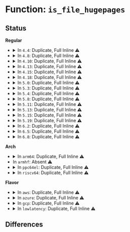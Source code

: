 # Function: <code>is_file_hugepages</code>

## Status
<b>Regular</b>
<ul>
<li>
<details>
<summary>In <code>4.4</code>: Duplicate, Full Inline ⚠️</summary>

**Collision:** Static Duplication

**Inline:** Full

**Transformation:** False

**Instances:**

```
In mm/mmap.c (ffffffff811c5b4d)
Location: include/linux/hugetlb.h:268
Inline: True
Inline callers:
  - mm/mmap.c:SyS_mmap_pgoff
  - mm/mmap.c:SyS_mmap_pgoff
  - mm/mmap.c:mmap_region
  - mm/mmap.c:do_mmap
```
```
In ipc/shm.c (ffffffff81329fb2)
Location: include/linux/hugetlb.h:268
Inline: True
Inline callers:
  - ipc/shm.c:shm_destroy
  - ipc/shm.c:newseg
  - ipc/shm.c:SyS_shmctl
  - ipc/shm.c:do_shmat
```
</details>
</li>
<li>
<details>
<summary>In <code>4.8</code>: Duplicate, Full Inline ⚠️</summary>

**Collision:** Static Duplication

**Inline:** Full

**Transformation:** False

**Instances:**

```
In mm/mmap.c (ffffffff811e34d2)
Location: include/linux/hugetlb.h:267
Inline: True
Inline callers:
  - mm/mmap.c:mmap_region
  - mm/mmap.c:SyS_mmap_pgoff
  - mm/mmap.c:SyS_mmap_pgoff
  - mm/mmap.c:do_mmap
```
```
In ipc/shm.c (ffffffff813601bb)
Location: include/linux/hugetlb.h:267
Inline: True
Inline callers:
  - ipc/shm.c:do_shmat
  - ipc/shm.c:SyS_shmctl
  - ipc/shm.c:newseg
  - ipc/shm.c:shm_destroy
```
</details>
</li>
<li>
<details>
<summary>In <code>4.10</code>: Duplicate, Full Inline ⚠️</summary>

**Collision:** Static Duplication

**Inline:** Full

**Transformation:** False

**Instances:**

```
In mm/mmap.c (ffffffff811f34b2)
Location: include/linux/hugetlb.h:267
Inline: True
Inline callers:
  - mm/mmap.c:mmap_region
  - mm/mmap.c:SyS_mmap_pgoff
  - mm/mmap.c:SyS_mmap_pgoff
  - mm/mmap.c:do_mmap
```
```
In ipc/shm.c (ffffffff813769d4)
Location: include/linux/hugetlb.h:267
Inline: True
Inline callers:
  - ipc/shm.c:do_shmat
  - ipc/shm.c:SyS_shmctl
  - ipc/shm.c:newseg
  - ipc/shm.c:shm_destroy
```
</details>
</li>
<li>
<details>
<summary>In <code>4.13</code>: Duplicate, Full Inline ⚠️</summary>

**Collision:** Static Duplication

**Inline:** Full

**Transformation:** False

**Instances:**

```
In mm/mmap.c (ffffffff811fe52a)
Location: include/linux/hugetlb.h:287
Inline: True
Inline callers:
  - mm/mmap.c:mmap_region
  - mm/mmap.c:SyS_mmap_pgoff
  - mm/mmap.c:SyS_mmap_pgoff
  - mm/mmap.c:do_mmap
```
```
In ipc/shm.c (0)
Location: include/linux/hugetlb.h:287
Inline: True
```
</details>
</li>
<li>
<details>
<summary>In <code>4.15</code>: Duplicate, Full Inline ⚠️</summary>

**Collision:** Static Duplication

**Inline:** Full

**Transformation:** False

**Instances:**

```
In mm/mmap.c (ffffffff81216ada)
Location: include/linux/hugetlb.h:280
Inline: True
Inline callers:
  - mm/mmap.c:mmap_region
  - mm/mmap.c:SyS_mmap_pgoff
  - mm/mmap.c:SyS_mmap_pgoff
  - mm/mmap.c:do_mmap
```
```
In ipc/shm.c (0)
Location: include/linux/hugetlb.h:280
Inline: True
```
</details>
</li>
<li>
<details>
<summary>In <code>4.18</code>: Duplicate, Full Inline ⚠️</summary>

**Collision:** Static Duplication

**Inline:** Full

**Transformation:** False

**Instances:**

```
In mm/mmap.c (ffffffff81237ab1)
Location: include/linux/hugetlb.h:293
Inline: True
Inline callers:
  - mm/mmap.c:mmap_region
  - mm/mmap.c:ksys_mmap_pgoff
  - mm/mmap.c:ksys_mmap_pgoff
  - mm/mmap.c:do_mmap
```
```
In mm/memfd.c (ffffffff81293c77)
Location: include/linux/hugetlb.h:293
Inline: True
Inline callers:
  - mm/memfd.c:memfd_file_seals_ptr
```
```
In ipc/shm.c (ffffffff813df4df)
Location: include/linux/hugetlb.h:293
Inline: True
Inline callers:
  - ipc/shm.c:do_shmat
  - ipc/shm.c:shmctl_do_lock
  - ipc/shm.c:newseg
  - ipc/shm.c:shm_destroy
```
</details>
</li>
<li>
<details>
<summary>In <code>5.0</code>: Duplicate, Full Inline ⚠️</summary>

**Collision:** Static Duplication

**Inline:** Full

**Transformation:** False

**Instances:**

```
In mm/mmap.c (ffffffff8124b447)
Location: include/linux/hugetlb.h:307
Inline: True
Inline callers:
  - mm/mmap.c:mmap_region
  - mm/mmap.c:ksys_mmap_pgoff
  - mm/mmap.c:ksys_mmap_pgoff
  - mm/mmap.c:do_mmap
```
```
In mm/memfd.c (ffffffff812a8937)
Location: include/linux/hugetlb.h:307
Inline: True
Inline callers:
  - mm/memfd.c:memfd_file_seals_ptr
```
```
In ipc/shm.c (ffffffff813f9c3b)
Location: include/linux/hugetlb.h:307
Inline: True
Inline callers:
  - ipc/shm.c:do_shmat
  - ipc/shm.c:shmctl_do_lock
  - ipc/shm.c:newseg
  - ipc/shm.c:shm_destroy
```
</details>
</li>
<li>
<details>
<summary>In <code>5.3</code>: Duplicate, Full Inline ⚠️</summary>

**Collision:** Static Duplication

**Inline:** Full

**Transformation:** False

**Instances:**

```
In mm/mmap.c (ffffffff8125d891)
Location: include/linux/hugetlb.h:293
Inline: True
Inline callers:
  - mm/mmap.c:mmap_region
  - mm/mmap.c:ksys_mmap_pgoff
  - mm/mmap.c:ksys_mmap_pgoff
  - mm/mmap.c:do_mmap
```
```
In mm/memfd.c (ffffffff812c5097)
Location: include/linux/hugetlb.h:293
Inline: True
Inline callers:
  - mm/memfd.c:memfd_file_seals_ptr
```
```
In fs/io_uring.c (ffffffff81331a89)
Location: include/linux/hugetlb.h:293
Inline: True
Inline callers:
  - fs/io_uring.c:io_sqe_buffer_register
```
```
In ipc/shm.c (ffffffff81426240)
Location: include/linux/hugetlb.h:293
Inline: True
Inline callers:
  - ipc/shm.c:do_shmat
  - ipc/shm.c:shmctl_do_lock
  - ipc/shm.c:newseg
  - ipc/shm.c:shm_destroy
```
</details>
</li>
<li>
<details>
<summary>In <code>5.4</code>: Duplicate, Full Inline ⚠️</summary>

**Collision:** Static Duplication

**Inline:** Full

**Transformation:** False

**Instances:**

```
In mm/mmap.c (ffffffff8126c061)
Location: include/linux/hugetlb.h:293
Inline: True
Inline callers:
  - mm/mmap.c:mmap_region
  - mm/mmap.c:ksys_mmap_pgoff
  - mm/mmap.c:ksys_mmap_pgoff
  - mm/mmap.c:do_mmap
```
```
In mm/memfd.c (ffffffff812d6a27)
Location: include/linux/hugetlb.h:293
Inline: True
Inline callers:
  - mm/memfd.c:memfd_file_seals_ptr
```
```
In fs/io_uring.c (ffffffff8134568e)
Location: include/linux/hugetlb.h:293
Inline: True
Inline callers:
  - fs/io_uring.c:io_sqe_buffer_register
```
```
In ipc/shm.c (ffffffff8143ff90)
Location: include/linux/hugetlb.h:293
Inline: True
Inline callers:
  - ipc/shm.c:do_shmat
  - ipc/shm.c:shmctl_do_lock
  - ipc/shm.c:newseg
  - ipc/shm.c:shm_destroy
```
</details>
</li>
<li>
<details>
<summary>In <code>5.8</code>: Duplicate, Full Inline ⚠️</summary>

**Collision:** Static Duplication

**Inline:** Full

**Transformation:** False

**Instances:**

```
In mm/mmap.c (ffffffff8129bda0)
Location: include/linux/hugetlb.h:439
Inline: True
Inline callers:
  - mm/mmap.c:mmap_region
  - mm/mmap.c:ksys_mmap_pgoff
  - mm/mmap.c:ksys_mmap_pgoff
  - mm/mmap.c:do_mmap
```
```
In mm/memfd.c (ffffffff8130bac5)
Location: include/linux/hugetlb.h:439
Inline: True
```
```
In fs/io_uring.c (ffffffff8137f6c4)
Location: include/linux/hugetlb.h:439
Inline: True
Inline callers:
  - fs/io_uring.c:io_sqe_buffer_register
```
```
In ipc/shm.c (ffffffff81490d0c)
Location: include/linux/hugetlb.h:439
Inline: True
Inline callers:
  - ipc/shm.c:do_shmat
  - ipc/shm.c:shmctl_do_lock
  - ipc/shm.c:newseg
  - ipc/shm.c:shm_destroy
```
</details>
</li>
<li>
<details>
<summary>In <code>5.11</code>: Duplicate, Full Inline ⚠️</summary>

**Collision:** Static Duplication

**Inline:** Full

**Transformation:** False

**Instances:**

```
In mm/mmap.c (ffffffff812a703d)
Location: include/linux/hugetlb.h:440
Inline: True
Inline callers:
  - mm/mmap.c:mmap_region
  - mm/mmap.c:ksys_mmap_pgoff
  - mm/mmap.c:do_mmap
```
```
In mm/memfd.c (ffffffff81317b8b)
Location: include/linux/hugetlb.h:440
Inline: True
Inline callers:
  - mm/memfd.c:__do_sys_memfd_create
  - mm/memfd.c:memfd_fcntl
  - mm/memfd.c:memfd_fcntl
```
```
In fs/io_uring.c (ffffffff8138dc43)
Location: include/linux/hugetlb.h:440
Inline: True
Inline callers:
  - fs/io_uring.c:io_sqe_buffer_register
```
```
In ipc/shm.c (ffffffff814ae45e)
Location: include/linux/hugetlb.h:440
Inline: True
Inline callers:
  - ipc/shm.c:do_shmat
  - ipc/shm.c:shmctl_do_lock
  - ipc/shm.c:newseg
  - ipc/shm.c:shm_destroy
```
</details>
</li>
<li>
<details>
<summary>In <code>5.13</code>: Duplicate, Full Inline ⚠️</summary>

**Collision:** Static Duplication

**Inline:** Full

**Transformation:** False

**Instances:**

```
In mm/mmap.c (ffffffff812ace7c)
Location: include/linux/hugetlb.h:457
Inline: True
Inline callers:
  - mm/mmap.c:mmap_region
  - mm/mmap.c:ksys_mmap_pgoff
  - mm/mmap.c:do_mmap
```
```
In mm/memfd.c (ffffffff8131dd7b)
Location: include/linux/hugetlb.h:457
Inline: True
Inline callers:
  - mm/memfd.c:__do_sys_memfd_create
  - mm/memfd.c:memfd_fcntl
  - mm/memfd.c:memfd_fcntl
```
```
In fs/io_uring.c (ffffffff81391baa)
Location: include/linux/hugetlb.h:457
Inline: True
Inline callers:
  - fs/io_uring.c:io_sqe_buffer_register
```
```
In ipc/shm.c (ffffffff814b428b)
Location: include/linux/hugetlb.h:457
Inline: True
Inline callers:
  - ipc/shm.c:do_shmat
  - ipc/shm.c:shmctl_do_lock
  - ipc/shm.c:newseg
  - ipc/shm.c:shm_destroy
```
</details>
</li>
<li>
<details>
<summary>In <code>5.15</code>: Duplicate, Full Inline ⚠️</summary>

**Collision:** Static Duplication

**Inline:** Full

**Transformation:** False

**Instances:**

```
In mm/mmap.c (ffffffff812ee5cc)
Location: include/linux/hugetlb.h:474
Inline: True
Inline callers:
  - mm/mmap.c:mmap_region
  - mm/mmap.c:ksys_mmap_pgoff
  - mm/mmap.c:do_mmap
```
```
In mm/memfd.c (ffffffff8136b11e)
Location: include/linux/hugetlb.h:474
Inline: True
Inline callers:
  - mm/memfd.c:__do_sys_memfd_create
  - mm/memfd.c:memfd_fcntl
  - mm/memfd.c:memfd_fcntl
```
```
In fs/io_uring.c (ffffffff813dfaca)
Location: include/linux/hugetlb.h:474
Inline: True
Inline callers:
  - fs/io_uring.c:io_sqe_buffer_register
```
```
In ipc/shm.c (ffffffff8150c925)
Location: include/linux/hugetlb.h:474
Inline: True
Inline callers:
  - ipc/shm.c:do_shmat
  - ipc/shm.c:shmctl_do_lock
  - ipc/shm.c:newseg
  - ipc/shm.c:shm_destroy
```
```
In drivers/dma-buf/udmabuf.c (ffffffff818ab4f6)
Location: include/linux/hugetlb.h:474
Inline: True
Inline callers:
  - drivers/dma-buf/udmabuf.c:udmabuf_create
  - drivers/dma-buf/udmabuf.c:udmabuf_create
  - drivers/dma-buf/udmabuf.c:udmabuf_create
```
</details>
</li>
<li>
<details>
<summary>In <code>5.19</code>: Duplicate, Full Inline ⚠️</summary>

**Collision:** Static Duplication

**Inline:** Full

**Transformation:** False

**Instances:**

```
In mm/mmap.c (ffffffff813519c8)
Location: include/linux/hugetlb.h:497
Inline: True
Inline callers:
  - mm/mmap.c:mmap_region
  - mm/mmap.c:ksys_mmap_pgoff
  - mm/mmap.c:do_mmap
```
```
In mm/memfd.c (ffffffff813e90c9)
Location: include/linux/hugetlb.h:497
Inline: True
Inline callers:
  - mm/memfd.c:__do_sys_memfd_create
  - mm/memfd.c:memfd_fcntl
  - mm/memfd.c:memfd_fcntl
```
```
In ipc/shm.c (ffffffff8159e8ca)
Location: include/linux/hugetlb.h:497
Inline: True
Inline callers:
  - ipc/shm.c:do_shmat
  - ipc/shm.c:shmctl_do_lock
  - ipc/shm.c:shm_destroy
```
```
In io_uring/io_uring.c (ffffffff816ca1e3)
Location: include/linux/hugetlb.h:497
Inline: True
Inline callers:
  - io_uring/io_uring.c:io_pin_pages
```
```
In drivers/dma-buf/udmabuf.c (ffffffff819f5c8e)
Location: include/linux/hugetlb.h:497
Inline: True
Inline callers:
  - drivers/dma-buf/udmabuf.c:udmabuf_create
  - drivers/dma-buf/udmabuf.c:udmabuf_create
  - drivers/dma-buf/udmabuf.c:udmabuf_create
```
</details>
</li>
<li>
<details>
<summary>In <code>6.2</code>: Duplicate, Full Inline ⚠️</summary>

**Collision:** Static Duplication

**Inline:** Full

**Transformation:** False

**Instances:**

```
In mm/mmap.c (ffffffff813cb652)
Location: include/linux/hugetlb.h:497
Inline: True
Inline callers:
  - mm/mmap.c:mmap_region
  - mm/mmap.c:ksys_mmap_pgoff
  - mm/mmap.c:do_mmap
```
```
In mm/memfd.c (ffffffff81471034)
Location: include/linux/hugetlb.h:497
Inline: True
Inline callers:
  - mm/memfd.c:__do_sys_memfd_create
  - mm/memfd.c:memfd_fcntl
  - mm/memfd.c:memfd_fcntl
```
```
In ipc/shm.c (ffffffff81647f8a)
Location: include/linux/hugetlb.h:497
Inline: True
Inline callers:
  - ipc/shm.c:do_shmat
  - ipc/shm.c:shmctl_do_lock
  - ipc/shm.c:shm_destroy
```
```
In io_uring/rsrc.c (ffffffff817a2332)
Location: include/linux/hugetlb.h:497
Inline: True
Inline callers:
  - io_uring/rsrc.c:io_pin_pages
```
```
In drivers/dma-buf/udmabuf.c (ffffffff81b73250)
Location: include/linux/hugetlb.h:497
Inline: True
Inline callers:
  - drivers/dma-buf/udmabuf.c:udmabuf_create
  - drivers/dma-buf/udmabuf.c:udmabuf_create
  - drivers/dma-buf/udmabuf.c:udmabuf_create
```
</details>
</li>
<li>
<details>
<summary>In <code>6.5</code>: Duplicate, Full Inline ⚠️</summary>

**Collision:** Static Duplication

**Inline:** Full

**Transformation:** False

**Instances:**

```
In mm/filemap.c (ffffffff8138cdc2)
Location: include/linux/hugetlb.h:539
Inline: True
Inline callers:
  - mm/filemap.c:__ia32_sys_cachestat
  - mm/filemap.c:__x64_sys_cachestat
```
```
In mm/mmap.c (ffffffff813ffeec)
Location: include/linux/hugetlb.h:539
Inline: True
Inline callers:
  - mm/mmap.c:mmap_region
  - mm/mmap.c:ksys_mmap_pgoff
  - mm/mmap.c:do_mmap
```
```
In mm/memfd.c (ffffffff814a6011)
Location: include/linux/hugetlb.h:539
Inline: True
Inline callers:
  - mm/memfd.c:__do_sys_memfd_create
  - mm/memfd.c:__do_sys_memfd_create
  - mm/memfd.c:memfd_fcntl
  - mm/memfd.c:memfd_fcntl
```
```
In ipc/shm.c (ffffffff816804a3)
Location: include/linux/hugetlb.h:539
Inline: True
Inline callers:
  - ipc/shm.c:do_shmat
  - ipc/shm.c:shmctl_do_lock
  - ipc/shm.c:shm_destroy
```
</details>
</li>
<li>
<details>
<summary>In <code>6.8</code>: Duplicate, Full Inline ⚠️</summary>

**Collision:** Static Duplication

**Inline:** Full

**Transformation:** False

**Instances:**

```
In mm/filemap.c (ffffffff813b68d2)
Location: include/linux/hugetlb.h:562
Inline: True
Inline callers:
  - mm/filemap.c:__ia32_sys_cachestat
  - mm/filemap.c:__x64_sys_cachestat
```
```
In mm/mmap.c (ffffffff8142c441)
Location: include/linux/hugetlb.h:562
Inline: True
Inline callers:
  - mm/mmap.c:mmap_region
  - mm/mmap.c:ksys_mmap_pgoff
  - mm/mmap.c:do_mmap
```
```
In mm/memfd.c (ffffffff814d6f36)
Location: include/linux/hugetlb.h:562
Inline: True
Inline callers:
  - mm/memfd.c:__do_sys_memfd_create
  - mm/memfd.c:__do_sys_memfd_create
  - mm/memfd.c:memfd_fcntl
  - mm/memfd.c:memfd_fcntl
```
```
In ipc/shm.c (ffffffff816bc8c2)
Location: include/linux/hugetlb.h:562
Inline: True
Inline callers:
  - ipc/shm.c:do_shmat
  - ipc/shm.c:shmctl_do_lock
  - ipc/shm.c:shm_destroy
```
</details>
</li>
</ul>
<b>Arch</b>
<ul>
<li>
<details>
<summary>In <code>arm64</code>: Duplicate, Full Inline ⚠️</summary>

**Collision:** Static Duplication

**Inline:** Full

**Transformation:** False

**Instances:**

```
In mm/mmap.c (ffff800010303430)
Location: include/linux/hugetlb.h:293
Inline: True
Inline callers:
  - mm/mmap.c:mmap_region
  - mm/mmap.c:ksys_mmap_pgoff
  - mm/mmap.c:ksys_mmap_pgoff
  - mm/mmap.c:do_mmap
```
```
In mm/memfd.c (ffff80001037bb88)
Location: include/linux/hugetlb.h:293
Inline: True
Inline callers:
  - mm/memfd.c:memfd_file_seals_ptr
```
```
In fs/io_uring.c (ffff8000104037bc)
Location: include/linux/hugetlb.h:293
Inline: True
Inline callers:
  - fs/io_uring.c:io_sqe_buffer_register
```
```
In ipc/shm.c (ffff800010528764)
Location: include/linux/hugetlb.h:293
Inline: True
Inline callers:
  - ipc/shm.c:do_shmat
  - ipc/shm.c:shmctl_do_lock
  - ipc/shm.c:newseg
  - ipc/shm.c:shm_destroy
```
</details>
</li>
<li>
In <code>armhf</code>: Absent ⚠️
</li>
<li>
<details>
<summary>In <code>ppc64el</code>: Duplicate, Full Inline ⚠️</summary>

**Collision:** Static Duplication

**Inline:** Full

**Transformation:** False

**Instances:**

```
In mm/mmap.c (c0000000003cfec4)
Location: include/linux/hugetlb.h:293
Inline: True
Inline callers:
  - mm/mmap.c:mmap_region
  - mm/mmap.c:ksys_mmap_pgoff
  - mm/mmap.c:ksys_mmap_pgoff
  - mm/mmap.c:do_mmap
```
```
In mm/memfd.c (c000000000470ca4)
Location: include/linux/hugetlb.h:293
Inline: True
Inline callers:
  - mm/memfd.c:memfd_file_seals_ptr
```
```
In fs/io_uring.c (c0000000005104b0)
Location: include/linux/hugetlb.h:293
Inline: True
Inline callers:
  - fs/io_uring.c:io_sqe_buffer_register
```
```
In ipc/shm.c (c000000000673234)
Location: include/linux/hugetlb.h:293
Inline: True
Inline callers:
  - ipc/shm.c:do_shmat
  - ipc/shm.c:shmctl_do_lock
  - ipc/shm.c:shm_add_rss_swap
  - ipc/shm.c:newseg
  - ipc/shm.c:shm_destroy
```
</details>
</li>
<li>
<details>
<summary>In <code>riscv64</code>: Duplicate, Full Inline ⚠️</summary>

**Collision:** Static Duplication

**Inline:** Full

**Transformation:** False

**Instances:**

```
In mm/mmap.c (ffffffe00020ffec)
Location: include/linux/hugetlb.h:293
Inline: True
Inline callers:
  - mm/mmap.c:mmap_region
  - mm/mmap.c:ksys_mmap_pgoff
  - mm/mmap.c:ksys_mmap_pgoff
  - mm/mmap.c:do_mmap
```
```
In mm/memfd.c (ffffffe00025234c)
Location: include/linux/hugetlb.h:293
Inline: True
Inline callers:
  - mm/memfd.c:memfd_file_seals_ptr
```
```
In fs/io_uring.c (ffffffe0002ae0ac)
Location: include/linux/hugetlb.h:293
Inline: True
Inline callers:
  - fs/io_uring.c:io_sqe_buffer_register
```
```
In ipc/shm.c (ffffffe00038bdea)
Location: include/linux/hugetlb.h:293
Inline: True
Inline callers:
  - ipc/shm.c:do_shmat
  - ipc/shm.c:shm_add_rss_swap
  - ipc/shm.c:newseg
  - ipc/shm.c:shm_destroy
```
</details>
</li>
</ul>
<b>Flavor</b>
<ul>
<li>
<details>
<summary>In <code>aws</code>: Duplicate, Full Inline ⚠️</summary>

**Collision:** Static Duplication

**Inline:** Full

**Transformation:** False

**Instances:**

```
In mm/mmap.c (ffffffff812646b1)
Location: include/linux/hugetlb.h:293
Inline: True
Inline callers:
  - mm/mmap.c:mmap_region
  - mm/mmap.c:ksys_mmap_pgoff
  - mm/mmap.c:ksys_mmap_pgoff
  - mm/mmap.c:do_mmap
```
```
In mm/memfd.c (ffffffff812cf007)
Location: include/linux/hugetlb.h:293
Inline: True
Inline callers:
  - mm/memfd.c:memfd_file_seals_ptr
```
```
In fs/io_uring.c (ffffffff8133dc6e)
Location: include/linux/hugetlb.h:293
Inline: True
Inline callers:
  - fs/io_uring.c:io_sqe_buffer_register
```
```
In ipc/shm.c (ffffffff81438570)
Location: include/linux/hugetlb.h:293
Inline: True
Inline callers:
  - ipc/shm.c:do_shmat
  - ipc/shm.c:shmctl_do_lock
  - ipc/shm.c:newseg
  - ipc/shm.c:shm_destroy
```
</details>
</li>
<li>
<details>
<summary>In <code>azure</code>: Duplicate, Full Inline ⚠️</summary>

**Collision:** Static Duplication

**Inline:** Full

**Transformation:** False

**Instances:**

```
In mm/mmap.c (ffffffff81256ad1)
Location: include/linux/hugetlb.h:293
Inline: True
Inline callers:
  - mm/mmap.c:mmap_region
  - mm/mmap.c:ksys_mmap_pgoff
  - mm/mmap.c:ksys_mmap_pgoff
  - mm/mmap.c:do_mmap
```
```
In mm/memfd.c (ffffffff812bfc97)
Location: include/linux/hugetlb.h:293
Inline: True
Inline callers:
  - mm/memfd.c:memfd_file_seals_ptr
```
```
In fs/io_uring.c (ffffffff8132e92e)
Location: include/linux/hugetlb.h:293
Inline: True
Inline callers:
  - fs/io_uring.c:io_sqe_buffer_register
```
```
In ipc/shm.c (ffffffff81428fe0)
Location: include/linux/hugetlb.h:293
Inline: True
Inline callers:
  - ipc/shm.c:do_shmat
  - ipc/shm.c:shmctl_do_lock
  - ipc/shm.c:newseg
  - ipc/shm.c:shm_destroy
```
</details>
</li>
<li>
<details>
<summary>In <code>gcp</code>: Duplicate, Full Inline ⚠️</summary>

**Collision:** Static Duplication

**Inline:** Full

**Transformation:** False

**Instances:**

```
In mm/mmap.c (ffffffff81262451)
Location: include/linux/hugetlb.h:293
Inline: True
Inline callers:
  - mm/mmap.c:mmap_region
  - mm/mmap.c:ksys_mmap_pgoff
  - mm/mmap.c:ksys_mmap_pgoff
  - mm/mmap.c:do_mmap
```
```
In mm/memfd.c (ffffffff812cce17)
Location: include/linux/hugetlb.h:293
Inline: True
Inline callers:
  - mm/memfd.c:memfd_file_seals_ptr
```
```
In fs/io_uring.c (ffffffff8133b73e)
Location: include/linux/hugetlb.h:293
Inline: True
Inline callers:
  - fs/io_uring.c:io_sqe_buffer_register
```
```
In ipc/shm.c (ffffffff81434710)
Location: include/linux/hugetlb.h:293
Inline: True
Inline callers:
  - ipc/shm.c:do_shmat
  - ipc/shm.c:shmctl_do_lock
  - ipc/shm.c:newseg
  - ipc/shm.c:shm_destroy
```
</details>
</li>
<li>
<details>
<summary>In <code>lowlatency</code>: Duplicate, Full Inline ⚠️</summary>

**Collision:** Static Duplication

**Inline:** Full

**Transformation:** False

**Instances:**

```
In mm/mmap.c (ffffffff81271e11)
Location: include/linux/hugetlb.h:293
Inline: True
Inline callers:
  - mm/mmap.c:mmap_region
  - mm/mmap.c:ksys_mmap_pgoff
  - mm/mmap.c:ksys_mmap_pgoff
  - mm/mmap.c:do_mmap
```
```
In mm/memfd.c (ffffffff812ddbb7)
Location: include/linux/hugetlb.h:293
Inline: True
Inline callers:
  - mm/memfd.c:memfd_file_seals_ptr
```
```
In fs/io_uring.c (ffffffff8134e8ee)
Location: include/linux/hugetlb.h:293
Inline: True
Inline callers:
  - fs/io_uring.c:io_sqe_buffer_register
```
```
In ipc/shm.c (ffffffff8144b835)
Location: include/linux/hugetlb.h:293
Inline: True
Inline callers:
  - ipc/shm.c:do_shmat
  - ipc/shm.c:shmctl_do_lock
  - ipc/shm.c:newseg
  - ipc/shm.c:shm_destroy
```
</details>
</li>
</ul>

## Differences
